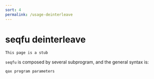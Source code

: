```yaml
---
sort: 4
permalink: /usage-deinterleave
---
```

# seqfu deinterleave

```note
This page is a stub
```

`seqfu` is composed by several subprogram, and the general syntax is:

```
qax program parameters
```
